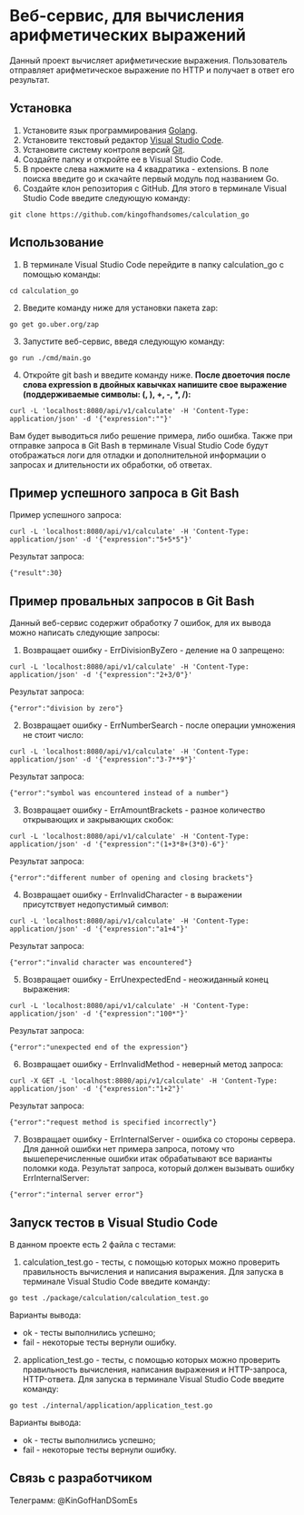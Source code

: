 # Веб-сервис, для вычисления арифметических выражений
Данный проект вычисляет арифметические выражения. Пользователь отправляет арифметическое выражение по HTTP и получает в ответ его результат.
## Установка
1. Установите язык программирования [Golang](https://go.dev/dl/).
2. Установите текстовый редактор [Visual Studio Code](https://code.visualstudio.com/).
3. Установите систему контроля версий [Git](https://git-scm.com/downloads).
4. Создайте папку и откройте ее в Visual Studio Code.
5. В проекте слева нажмите на 4 квадратика - extensions. В поле поиска введите go и скачайте первый модуль под названием Go.
6. Создайте клон репозитория с GitHub. Для этого в терминале Visual Studio Code введите следующую команду:
```
git clone https://github.com/kingofhandsomes/calculation_go
```
## Использование
1. В терминале Visual Studio Code перейдите в папку calculation_go с помощью команды:
```
cd calculation_go
```
2. Введите команду ниже для установки пакета zap:
```
go get go.uber.org/zap
```
3. Запустите веб-сервис, введя следующую команду:
```
go run ./cmd/main.go
```
4. Откройте git bash и введите команду нижe. __После двоеточия после слова expression в двойных кавычках напишите свое выражение (поддерживаемые символы: (, ), +, -, *, /):__
```
curl -L 'localhost:8080/api/v1/calculate' -H 'Content-Type: application/json' -d '{"expression":""}'
```
Вам будет выводиться либо решение примера, либо ошибка.
Также при отправке запроса в Git Bash в терминале Visual Studio Code будут отображаться логи для отладки и дополнительной информации о запросах и длительности их обработки, об ответах.
## Пример успешного запроса в Git Bash
Пример успешного запроса:
```
curl -L 'localhost:8080/api/v1/calculate' -H 'Content-Type: application/json' -d '{"expression":"5+5*5"}'
```
Результат запроса:
```
{"result":30}
```
## Пример провальных запросов в Git Bash
Данный веб-сервис содержит обработку 7 ошибок, для их вывода можно написать следующие запросы:
1. Возвращает ошибку - ErrDivisionByZero - деление на 0 запрещено:
```
curl -L 'localhost:8080/api/v1/calculate' -H 'Content-Type: application/json' -d '{"expression":"2+3/0"}'
```
Результат запроса:
```
{"error":"division by zero"}
```
2. Возвращает ошибку - ErrNumberSearch - после операции умножения не стоит число:
```
curl -L 'localhost:8080/api/v1/calculate' -H 'Content-Type: application/json' -d '{"expression":"3-7**9"}'
```
Результат запроса:
```
{"error":"symbol was encountered instead of a number"}
```
3. Возвращает ошибку - ErrAmountBrackets - разное количество открывающих и закрывающих скобок:
```
curl -L 'localhost:8080/api/v1/calculate' -H 'Content-Type: application/json' -d '{"expression":"(1+3*8+(3*0)-6"}'
```
Результат запроса:
```
{"error":"different number of opening and closing brackets"}
```
4. Возвращает ошибку - ErrInvalidCharacter - в выражении присутствует недопустимый символ:
```
curl -L 'localhost:8080/api/v1/calculate' -H 'Content-Type: application/json' -d '{"expression":"a1+4"}'
```
Результат запроса:
```
{"error":"invalid character was encountered"}
```
5. Возвращает ошибку - ErrUnexpectedEnd - неожиданный конец выражения:
```
curl -L 'localhost:8080/api/v1/calculate' -H 'Content-Type: application/json' -d '{"expression":"100*"}'
```
Результат запроса:
```
{"error":"unexpected end of the expression"}
```
6. Возвращает ошибку - ErrInvalidMethod - неверный метод запроса:
```
curl -X GET -L 'localhost:8080/api/v1/calculate' -H 'Content-Type: application/json' -d '{"expression":"1+2"}'
```
Результат запроса:
```
{"error":"request method is specified incorrectly"}
```
7. Возвращает ошибку - ErrInternalServer - ошибка со стороны сервера. Для данной ошибки нет примера запроса, потому что вышеперечисленные ошибки итак обрабатывают все варианты поломки кода.
Результат запроса, который должен вызывать ошибку ErrInternalServer:
```
{"error":"internal server error"}
```
## Запуск тестов в Visual Studio Code
В данном проекте есть 2 файла с тестами:
1. calculation_test.go - тесты, с помощью которых можно проверить правильность вычисления и написания выражения. Для запуска в терминале Visual Studio Code введите команду:
```
go test ./package/calculation/calculation_test.go
```
Варианты вывода:
- ok - тесты выполнились успешно;
- fail - некоторые тесты вернули ошибку.
2. application_test.go - тесты, с помощью которых можно проверить правильность вычисления, написания выражения и HTTP-запроса, HTTP-ответа. Для запуска в терминале Visual Studio Code введите команду:
```
go test ./internal/application/application_test.go
```
Варианты вывода:
- ok - тесты выполнились успешно;
- fail - некоторые тесты вернули ошибку.
## Связь с разработчиком
Телеграмм: @KinGofHanDSomEs
